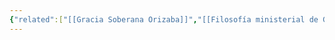 ```yaml
---
{"related":["[[Gracia Soberana Orizaba]]","[[Filosofía ministerial de Gracia Soberana Orizaba]]","[[07 Convicciones para la dirección de la Iglesia]]","[[El avance del evangelio es nuestra meta]]","[[El Reino de Dios]]"],"tags":["Ministerial/Principios"],"dg-publish":true,"permalink":"/convicciones-centrales/ministerial/el-evangelio-debe-avanzar-en-el-mundo-entero/","dgPassFrontmatter":true}
---
```


